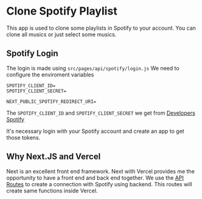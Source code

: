 # Clone Spotify Playlist

This app is used to clone some playlists in Spotify to your account.
You can clone all musics or just select some musics.

## Spotify Login

The login is made using `src/pages/api/spotify/login.js`
We need to configure the enviroment variables
```
SPOTIFY_CLIENT_ID=
SPOTIFY_CLIENT_SECRET=

NEXT_PUBLIC_SPOTIFY_REDIRECT_URI=
```

The `SPOTIFY_CLIENT_ID` and `SPOTIFY_CLIENT_SECRET` we get from [Developers Spotify](https://developer.spotify.com/dashboard/)

It's necessary login with your Spotify account and create an app to get those tokens.


## Why Next.JS and Vercel

Next is an excellent front end framework. Next with Vercel provides me the opportunity to have a front end and back end together.
We use the [API Routes](https://nextjs.org/docs/api-routes/introduction) to create a connection with Spotify using backend.
This routes will create same functions inside Vercel.
